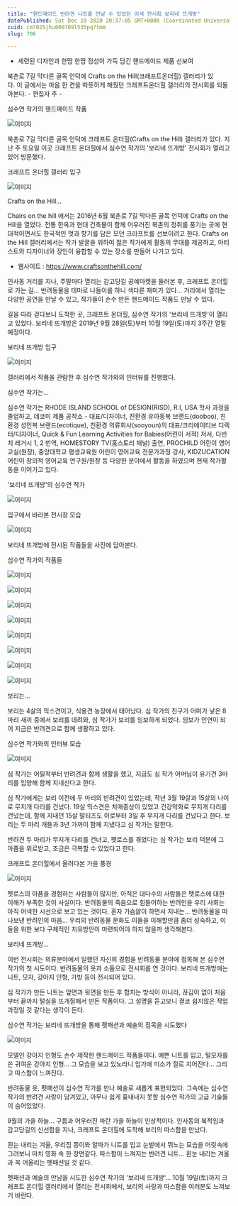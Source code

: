 ```yaml
---
title: "핸드메이드 반려견 니트를 만날 수 있었던 이색 전시회 보리네 뜨개방"
datePublished: Sat Dec 19 2020 20:57:05 GMT+0000 (Coordinated Universal Time)
cuid: cm7025jhu000709l535pq7tmm
slug: 706

---
```



- 세련된 디자인과 한땀 한땀 정성이 가득 담긴 핸드메이드 제품 선보여

북촌로 7길 막다른 골목 언덕에 Crafts on the Hill(크래프트온더힐) 갤러리가 있다. 이 글에서는 마음 한 켠을 따뜻하게 해줬던 크래프트온더힐 갤러리의 전시회를 되돌아본다. - 편집자 주 -

심수연 작가의 핸드메이드 작품

![이미지](https://cdn.hashnode.com/res/hashnode/image/upload/v1739252669697/38d3e738-a496-40ca-95f0-f8e1fecfe588.jpeg)

북촌로 7길 막다른 골목 언덕에 크래프트 온더힐(Crafts on the Hill) 갤러리가 있다. 지난 주 토요일 이곳 크래프트 온더힐에서 심수연 작가의 '보리네 뜨개방' 전시회가 열리고 있어 방문했다.

크래프트 온더힐 갤러리 입구

![이미지](https://cdn.hashnode.com/res/hashnode/image/upload/v1739252671830/d1b3f53b-64bb-48f4-9796-54a797583b5b.jpeg)

Crafts on the Hill...

Chairs on the hill 에서는 2016년 6월 북촌로 7길 막다른 골목 언덕에 Crafts on the Hill을 열었다. 전통 한옥과 현대 건축물이 함께 어우러진 북촌의 정취를 풍기는 곳에 현대적이면서도 한국적인 멋과 향기를 담은 모던 크라프트를 선보이려고 한다. Crafts on the Hill 갤러리에서는 작가 발굴을 위하여 젊은 작가에게 활동의 무대를 제공하고, 아티스트와 디자이너와 장인이 융합할 수 있는 장소를 만들어 나가고 있다.

- 웹사이트 : https://www.craftsonthehill.com/

인사동 거리를 지나, 주말마다 열리는 감고당길 공예마켓을 둘러본 후, 크래프트 온더힐로 가는 길... 반려동물을 테마로 나들이를 하니 색다른 재미가 있다... 거리에서 열리는 다양한 공연을 만날 수 있고, 작가들이 손수 만든 핸드메이드 작품도 만날 수 있다.

길을 따라 걷다보니 도착한 곳, 크래프트 온더힐, 심수연 작가의 '보리네 뜨개방'이 열리고 있었다. 보리네 뜨개방은 2019년 9월 28일(토)부터 10월 19일(토)까지 3주간 열릴 예정이다.

보리네 뜨개방 입구

![이미지](https://cdn.hashnode.com/res/hashnode/image/upload/v1739252674176/b19dd62a-4e01-4a1e-a66d-e3a356c05165.jpeg)

갤러리에서 작품을 관람한 후 심수연 작가와의 인터뷰를 진행했다.

심수연 작가는...

심수연 작가는 RHODE ISLAND SCHOOL of DESIGN(RISD), R.I, USA 학사 과정을 졸업하고, 데코미 제품 공작소 - 대표/디자이너, 친환경 유아동복 브랜드(dooboo), 친환경 성인복 브랜드(ecotique), 친환경 의류회사(sooyoun)의 대표/크리에이티브 디렉터/디자이너, Quick & Fun Learning Activities for Babies(어린이 서적) 저서, 다빈치 레거시 1, 2 번역, HOMESTORY TV(홈스토리 채널) 출연, PROCHILD 어린이 영어교실(원장), 중앙대학교 평생교육원 어린이 영어교육 전문가과정 강사, KIDZUCATION 어린이 창의적 영어교육 연구원/원장 등 다양한 분야에서 활동을 하였으며 현재 작가활동을 이어가고 있다.

'보리네 뜨개방'의 심수연 작가

![이미지](https://cdn.hashnode.com/res/hashnode/image/upload/v1739252676195/236522f3-7fca-47a5-8c73-a93cf186020b.jpeg)

입구에서 바라본 전시장 모습

![이미지](https://cdn.hashnode.com/res/hashnode/image/upload/v1739252678285/587fb9f1-cfac-42b8-a884-5edfd22236c8.jpeg)

보리네 뜨개방에 전시된 작품들을 사진에 담아본다.

심수연 작가의 작품들

![이미지](https://cdn.hashnode.com/res/hashnode/image/upload/v1739252680442/764b2269-a21e-4511-854d-983fd1c42b76.jpeg)

![이미지](https://cdn.hashnode.com/res/hashnode/image/upload/v1739252682454/0ad57ba6-820c-4fc1-bdad-a26ff5bebbfa.jpeg)

![이미지](https://cdn.hashnode.com/res/hashnode/image/upload/v1739252684708/65a5d668-7bf0-4207-b149-b55636a1e77a.jpeg)

![이미지](https://cdn.hashnode.com/res/hashnode/image/upload/v1739252686611/3820ac78-bef8-45df-837b-6d018827e550.jpeg)

![이미지](https://cdn.hashnode.com/res/hashnode/image/upload/v1739252688764/877379e1-8abb-4bb2-bbb2-fccc2166a1cb.jpeg)

![이미지](https://cdn.hashnode.com/res/hashnode/image/upload/v1739252690968/1ac48b6e-b976-4e29-a578-18a3e30ef487.jpeg)

![이미지](https://cdn.hashnode.com/res/hashnode/image/upload/v1739252693104/c14dd8b7-abc6-407a-ba00-f28d3d5e40ae.jpeg)

![이미지](https://cdn.hashnode.com/res/hashnode/image/upload/v1739252695283/a15df009-a895-431a-b165-d26f65e533ac.jpeg)

보리는...

보리는 4살의 믹스견이고, 식용견 농장에서 태어났다. 심 작가의 친구가 어미가 낳은 8마리 새끼 중에서 보리를 데려와, 심 작가가 보리를 임보하게 되었다. 임보가 인연이 되어 지금은 반려견으로 함께 생활하고 있다.

심수연 작가와의 인터뷰 모습

![이미지](https://cdn.hashnode.com/res/hashnode/image/upload/v1739252697678/c8e04594-7662-4d0e-a79e-6e398ebed0e5.jpeg)

심 작가는 어릴적부터 반려견과 함께 생활을 했고, 지금도 심 작가 어머님이 유기견 3마리를 입양해 함께 지내신다고 한다.

심 작가에게는 보리 이전에 두 마리의 반려견이 있었는데, 작년 3월 19살과 15살의 나이로 무지개 다리를 건넜다. 19살 믹스견은 치매증상이 있었고 건강악화로 무지개 다리를 건넜는데, 함께 지내던 15살 말티즈도 이로부터 3일 후 무지개 다리를 건넜다고 한다. 보리는 두 마리 개들과 3년 가까이 함께 지냈다고 심 작가는 말한다.

반려견 두 마리가 무지개 다리를 건너고, 펫로스를 겪었다는 심 작가는 보리 덕분에 그 아픔을 위로받고, 조금은 극복할 수 있었다고 한다.

크래프트 온더힐에서 올려다본 가을 풍경

![이미지](https://cdn.hashnode.com/res/hashnode/image/upload/v1739252699712/161bd6ae-9cbb-4cdb-aa12-15bdc1a83a6b.jpeg)

펫로스의 아픔을 경험하는 사람들이 많지만, 아직은 대다수의 사람들은 펫로스에 대한 이해가 부족한 것이 사실이다. 반려동물의 죽음으로 힘들어하는 반려인을 우리 사회는 아직 어색한 시선으로 보고 있는 것이다. 혼자 가슴앓이 하면서 지내는... 반려동물을 떠나보낸 반려인의 마음... 우리의 반려동물 문화도 이들을 이해할만큼 좀더 성숙하고, 이들을 위한 보다 구체적인 치유방안이 마련되어야 하지 않을까 생각해본다.

보리네 뜨개방...

이번 전시회는 의류분야에서 일했던 자신의 경험을 반려동물 분야에 접목해 본 심수연 작가의 첫 시도이다. 반려동물의 옷과 소품으로 전시회를 연 것이다. 보리네 뜨개방에는 니트, 모자, 강아지 인형, 가방 등이 전시되어 있다.

심 작가가 만든 니트는 앞면과 뒷면을 만든 후 합치는 방식이 아니라, 끊김이 없이 처음부터 끝까지 털실을 뜨개질해서 만든 작품이다. 그 설명을 듣고보니 결코 쉽지않은 작업과정일 것 같다는 생각이 든다.

심수연 작가는 보리네 뜨개방을 통해 펫패션과 예술의 접목을 시도했다

![이미지](https://cdn.hashnode.com/res/hashnode/image/upload/v1739252702496/4372a28c-3cb1-4f50-95c0-b52cc0d5b047.jpeg)

모델인 강아지 인형도 손수 제작한 핸드메이드 작품들이다. 예쁜 니트를 입고, 털모자를 쓴 귀여운 강아지 인형... 그 모습을 보고 있노라니 입가에 미소가 절로 지어진다... 그리고 따스함이 느껴진다.

반려동물 옷, 펫패션이 심수연 작가를 만나 예술로 새롭게 표현되었다. 그속에는 심수연 작가의 반려견 사랑이 담겨있고, 아무나 쉽게 흉내내지 못할 심수연 작가의 고급 기술들이 숨어있었다.

9월의 가을 하늘... 구름과 어우러진 파란 가을 하늘이 인상적이다. 인사동의 북적임과 감고당길의 신선함을 지나, 크래프트 온더힐에 도착해 보리의 따스함을 만났다.

흰눈 내리는 겨울, 우리집 쫑이와 알파가 니트를 입고 눈밭에서 뛰노는 모습을 머릿속에 그려보니 마치 영화 속 한 장면같다. 따스함이 느껴지는 반려견 니트... 흰눈 내리는 겨울과 꼭 어울리는 펫패션일 것 같다.

펫패션과 예술의 만남을 시도한 심수연 작가의 '보리네 뜨개방'... 10월 19일(토)까지 크래프트 온더힐 갤러리에서 열리는 전시회에서, 보리의 사랑과 따스함을 여러분도 느껴보기 바란다.
